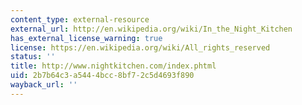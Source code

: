 ```yaml
---
content_type: external-resource
external_url: http://en.wikipedia.org/wiki/In_the_Night_Kitchen
has_external_license_warning: true
license: https://en.wikipedia.org/wiki/All_rights_reserved
status: ''
title: http://www.nightkitchen.com/index.phtml
uid: 2b7b64c3-a544-4bcc-8bf7-2c5d4693f890
wayback_url: ''
---
```

